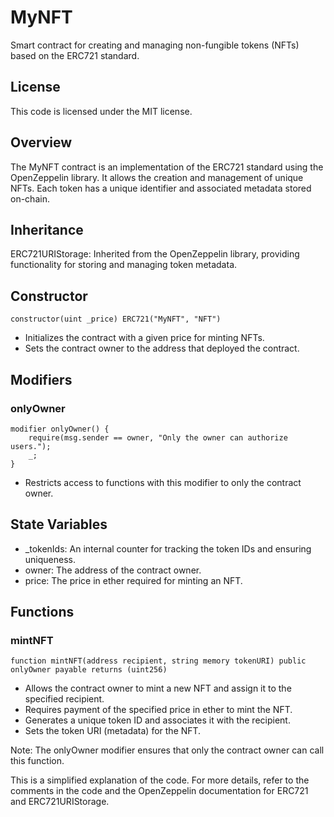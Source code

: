 # MyNFT
Smart contract for creating and managing non-fungible tokens (NFTs) based on the ERC721 standard.

## License
This code is licensed under the MIT license.

## Overview
The MyNFT contract is an implementation of the ERC721 standard using the OpenZeppelin library. It allows the creation and management of unique NFTs. Each token has a unique identifier and associated metadata stored on-chain.

## Inheritance
ERC721URIStorage: Inherited from the OpenZeppelin library, providing functionality for storing and managing token metadata.

## Constructor
```solidity
constructor(uint _price) ERC721("MyNFT", "NFT")
```
- Initializes the contract with a given price for minting NFTs.
- Sets the contract owner to the address that deployed the contract.

## Modifiers
### onlyOwner
```solidity
modifier onlyOwner() {
    require(msg.sender == owner, "Only the owner can authorize users.");
    _;
}
```
- Restricts access to functions with this modifier to only the contract owner.

## State Variables
- _tokenIds: An internal counter for tracking the token IDs and ensuring uniqueness.
- owner: The address of the contract owner.
- price: The price in ether required for minting an NFT.

## Functions
### mintNFT
```solidity
function mintNFT(address recipient, string memory tokenURI) public onlyOwner payable returns (uint256)
```
- Allows the contract owner to mint a new NFT and assign it to the specified recipient.
- Requires payment of the specified price in ether to mint the NFT.
- Generates a unique token ID and associates it with the recipient.
- Sets the token URI (metadata) for the NFT.

Note: The onlyOwner modifier ensures that only the contract owner can call this function.

This is a simplified explanation of the code. For more details, refer to the comments in the code and the OpenZeppelin documentation for ERC721 and ERC721URIStorage.
